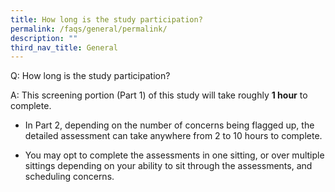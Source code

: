 ```yaml
---
title: How long is the study participation?
permalink: /faqs/general/permalink/
description: ""
third_nav_title: General
---
```

Q: How long is the study participation?

A: This screening portion (Part 1) of this study will take roughly **1 hour** to complete.

* In Part 2, depending on the number of concerns being flagged up, the detailed assessment can take anywhere from 2 to 10 hours to complete.

* You may opt to complete the assessments in one sitting, or over multiple sittings depending on your ability to sit through the assessments, and scheduling concerns.